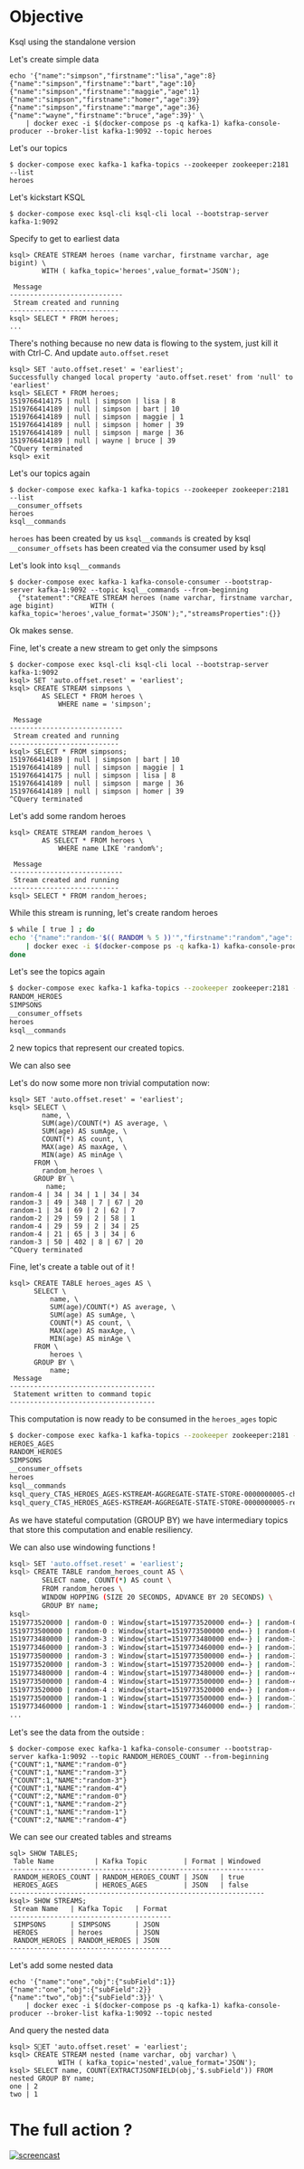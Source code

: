 # Objective 

Ksql using the standalone version 

Let's create simple data 

```
echo '{"name":"simpson","firstname":"lisa","age":8}
{"name":"simpson","firstname":"bart","age":10}
{"name":"simpson","firstname":"maggie","age":1}
{"name":"simpson","firstname":"homer","age":39}
{"name":"simpson","firstname":"marge","age":36}
{"name":"wayne","firstname":"bruce","age":39}' \
    | docker exec -i $(docker-compose ps -q kafka-1) kafka-console-producer --broker-list kafka-1:9092 --topic heroes
```

Let's our topics 

```
$ docker-compose exec kafka-1 kafka-topics --zookeeper zookeeper:2181 --list
heroes
```

Let's kickstart KSQL

```
$ docker-compose exec ksql-cli ksql-cli local --bootstrap-server kafka-1:9092
```

Specify to get to earliest data

```
ksql> CREATE STREAM heroes (name varchar, firstname varchar, age bigint) \
        WITH ( kafka_topic='heroes',value_format='JSON');

 Message
----------------------------
 Stream created and running
---------------------------
ksql> SELECT * FROM heroes;
...
```

There's nothing because no new data is flowing to the system, just kill it with Ctrl-C.
And update `auto.offset.reset` 

```
ksql> SET 'auto.offset.reset' = 'earliest';
Successfully changed local property 'auto.offset.reset' from 'null' to 'earliest'
ksql> SELECT * FROM heroes;
1519766414175 | null | simpson | lisa | 8
1519766414189 | null | simpson | bart | 10
1519766414189 | null | simpson | maggie | 1
1519766414189 | null | simpson | homer | 39
1519766414189 | null | simpson | marge | 36
1519766414189 | null | wayne | bruce | 39
^CQuery terminated
ksql> exit
```

Let's our topics again 

```
$ docker-compose exec kafka-1 kafka-topics --zookeeper zookeeper:2181 --list
__consumer_offsets
heroes
ksql__commands
```

`heroes` has been created by us
`ksql__commands` is created by ksql
`__consumer_offsets` has been created via the consumer used by ksql

Let's look into `ksql__commands`

```
$ docker-compose exec kafka-1 kafka-console-consumer --bootstrap-server kafka-1:9092 --topic ksql__commands --from-beginning
  {"statement":"CREATE STREAM heroes (name varchar, firstname varchar, age bigint)         WITH ( kafka_topic='heroes',value_format='JSON');","streamsProperties":{}}

```

Ok makes sense.

Fine, let's create a new stream to get only the simpsons

```
$ docker-compose exec ksql-cli ksql-cli local --bootstrap-server kafka-1:9092
ksql> SET 'auto.offset.reset' = 'earliest';
ksql> CREATE STREAM simpsons \
        AS SELECT * FROM heroes \
            WHERE name = 'simpson';

 Message
----------------------------
 Stream created and running
---------------------------
ksql> SELECT * FROM simpsons;
1519766414189 | null | simpson | bart | 10
1519766414189 | null | simpson | maggie | 1
1519766414175 | null | simpson | lisa | 8
1519766414189 | null | simpson | marge | 36
1519766414189 | null | simpson | homer | 39
^CQuery terminated
```

Let's add some random heroes 

```
ksql> CREATE STREAM random_heroes \
        AS SELECT * FROM heroes \
            WHERE name LIKE 'random%';

 Message
----------------------------
 Stream created and running
---------------------------
ksql> SELECT * FROM random_heroes;

```

While this stream is running, let's create random heroes

```sh
$ while [ true ] ; do
echo '{"name":"random-'$(( RANDOM % 5 ))'","firstname":"random","age":'$(( RANDOM % 80 ))'}' \
    | docker exec -i $(docker-compose ps -q kafka-1) kafka-console-producer --broker-list kafka-1:9092 --topic heroes
done
```

Let's see the topics again

```sh
$ docker-compose exec kafka-1 kafka-topics --zookeeper zookeeper:2181 --list
RANDOM_HEROES
SIMPSONS
__consumer_offsets
heroes
ksql__commands
```

2 new topics that represent our created topics.

We can also see 

Let's do now some more non trivial computation now:

```
ksql> SET 'auto.offset.reset' = 'earliest';
ksql> SELECT \
        name, \
        SUM(age)/COUNT(*) AS average, \
        SUM(age) AS sumAge, \
        COUNT(*) AS count, \
        MAX(age) AS maxAge, \
        MIN(age) AS minAge \
      FROM \
        random_heroes \
      GROUP BY \
         name;
random-4 | 34 | 34 | 1 | 34 | 34
random-3 | 49 | 348 | 7 | 67 | 20
random-1 | 34 | 69 | 2 | 62 | 7
random-2 | 29 | 59 | 2 | 58 | 1
random-4 | 29 | 59 | 2 | 34 | 25
random-4 | 21 | 65 | 3 | 34 | 6
random-3 | 50 | 402 | 8 | 67 | 20
^CQuery terminated    
```

Fine, let's create a table out of it !

```
ksql> CREATE TABLE heroes_ages AS \
      SELECT \
          name, \
          SUM(age)/COUNT(*) AS average, \
          SUM(age) AS sumAge, \
          COUNT(*) AS count, \
          MAX(age) AS maxAge, \
          MIN(age) AS minAge \
      FROM \
          heroes \
      GROUP BY \
          name;
 Message
------------------------------------
 Statement written to command topic
------------------------------------          
```

This computation is now ready to be consumed in the `heroes_ages` topic
 
```sh
$ docker-compose exec kafka-1 kafka-topics --zookeeper zookeeper:2181 --list
HEROES_AGES
RANDOM_HEROES
SIMPSONS
__consumer_offsets
heroes
ksql__commands
ksql_query_CTAS_HEROES_AGES-KSTREAM-AGGREGATE-STATE-STORE-0000000005-changelog
ksql_query_CTAS_HEROES_AGES-KSTREAM-AGGREGATE-STATE-STORE-0000000005-repartition
```

As we have stateful computation (GROUP BY) we have intermediary topics that store this computation and enable resiliency.


We can also use windowing functions !

```sh
ksql> SET 'auto.offset.reset' = 'earliest';
ksql> CREATE TABLE random_heroes_count AS \
        SELECT name, COUNT(*) AS count \
        FROM random_heroes \
        WINDOW HOPPING (SIZE 20 SECONDS, ADVANCE BY 20 SECONDS) \
        GROUP BY name;
ksql> 
1519773520000 | random-0 : Window{start=1519773520000 end=-} | random-0 | 2
1519773500000 | random-0 : Window{start=1519773500000 end=-} | random-0 | 2
1519773480000 | random-3 : Window{start=1519773480000 end=-} | random-3 | 2
1519773460000 | random-3 : Window{start=1519773460000 end=-} | random-3 | 1
1519773500000 | random-3 : Window{start=1519773500000 end=-} | random-3 | 1
1519773520000 | random-3 : Window{start=1519773520000 end=-} | random-3 | 1
1519773480000 | random-4 : Window{start=1519773480000 end=-} | random-4 | 2
1519773500000 | random-4 : Window{start=1519773500000 end=-} | random-4 | 4
1519773520000 | random-4 : Window{start=1519773520000 end=-} | random-4 | 3
1519773500000 | random-1 : Window{start=1519773500000 end=-} | random-1 | 2
1519773460000 | random-1 : Window{start=1519773460000 end=-} | random-1 | 1
...
```

Let's see the data from the outside :

```
$ docker-compose exec kafka-1 kafka-console-consumer --bootstrap-server kafka-1:9092 --topic RANDOM_HEROES_COUNT --from-beginning
{"COUNT":1,"NAME":"random-0"}
{"COUNT":1,"NAME":"random-3"}
{"COUNT":1,"NAME":"random-3"}
{"COUNT":1,"NAME":"random-4"}
{"COUNT":2,"NAME":"random-0"}
{"COUNT":1,"NAME":"random-2"}
{"COUNT":1,"NAME":"random-1"}
{"COUNT":2,"NAME":"random-4"}
```

We can see our created tables and streams

```
sql> SHOW TABLES;
 Table Name          | Kafka Topic         | Format | Windowed
---------------------------------------------------------------
 RANDOM_HEROES_COUNT | RANDOM_HEROES_COUNT | JSON   | true
 HEROES_AGES         | HEROES_AGES         | JSON   | false
---------------------------------------------------------------
ksql> SHOW STREAMS;
 Stream Name   | Kafka Topic   | Format
----------------------------------------
 SIMPSONS      | SIMPSONS      | JSON
 HEROES        | heroes        | JSON
 RANDOM_HEROES | RANDOM_HEROES | JSON
----------------------------------------
```

Let's add some nested data

```
echo '{"name":"one","obj":{"subField":1}}
{"name":"one","obj":{"subField":2}}
{"name":"two","obj":{"subField":3}}' \
    | docker exec -i $(docker-compose ps -q kafka-1) kafka-console-producer --broker-list kafka-1:9092 --topic nested
```

And query the nested data

```
ksql> SET 'auto.offset.reset' = 'earliest';
ksql> CREATE STREAM nested (name varchar, obj varchar) \
            WITH ( kafka_topic='nested',value_format='JSON');
ksql> SELECT name, COUNT(EXTRACTJSONFIELD(obj,'$.subField')) FROM nested GROUP BY name;
one | 2
two | 1
```

# The full action ?

[![screencast](https://asciinema.org/a/74rGpmh3SfCjYbi4InpEswA0z.png)](https://asciinema.org/a/74rGpmh3SfCjYbi4InpEswA0z?autoplay=1)
